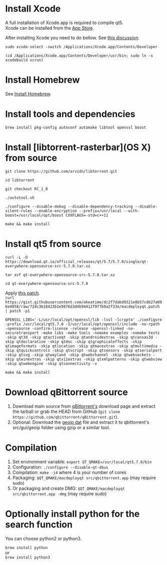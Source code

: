 # Install Xcode
A full installation of Xcode.app is required to compile qt5.<br/>
Xcode can be installed from the [App Store](http://www.apple.com/osx/apps/app-store/).<br/>

After installing Xcode you need to do bellow. See [this discussion](http://stackoverflow.com/questions/33728905/qt-creator-project-error-xcode-not-set-up-properly-you-may-need-to-confirm-t).

`sudo xcode-select -switch /Applications/Xcode.app/Contents/Developer`

`(cd /Applications/Xcode.app/Contents/Developer/usr/bin; sudo ln -s xcodebuild xcrun)`

# Install Homebrew
See [Install Homebrew](http://brew.sh/).

# Install tools and dependencies
`brew install pkg-config autoconf automake libtool openssl boost`

# Install [libtorrent-rasterbar](OS X) from source
`git clone https://github.com/arvidn/libtorrent.git`

`cd libtorrent`

`git checkout RC_1_0`

`./autotool.sh`

`./configure --disable-debug --disable-dependency-tracking --disable-silent-rules --enable-encryption --prefix=/usr/local --with-boost=/usr/local/opt/boost CXXFLAGS=-std=c++11`<br/>

`make && make install`

# Install qt5 from source
`curl -L -O https://download.qt.io/official_releases/qt/5.7/5.7.0/single/qt-everywhere-opensource-src-5.7.0.tar.xz`

`tar xvf qt-everywhere-opensource-src-5.7.0.tar.xz`

`cd qt-everywhere-opensource-src-5.7.0`

Apply [this patch](https://github.com/Homebrew/homebrew-core/issues/3219#issuecomment-235820697).<br/>
`curl https://gist.githubusercontent.com/okeatime/dc2f7dabd9321e8b57cdb27a096e4058/raw/72dc3618423b1e9876d3d4b94412f977b9a2f33e/macdeployqt.patch | patch -p1`

`OPENSSL_LIBS='-L/usr/local/opt/openssl/lib -lssl -lcrypto' ./configure -prefix /usr/local/qt5.7.0 -I/usr/local/opt/openssl/include -no-rpath -opensource -confirm-license -release -openssl-linked -no-securetransport -make libs -make tools -nomake examples -nomake tests -skip qt3d -skip qtactiveqt -skip qtandroidextras -skip qtcanvas3d -skip qtdeclarative -skip qtdoc -skip qtgraphicaleffects -skip qtimageformats -skip qtlocation -skip qtmacextras -skip qtmultimedia -skip qtquickcontrols -skip qtscript -skip qtsensors -skip qtserialport -skip qtsvg -skip qtwayland -skip qtwebchannel -skip qtwebsockets -skip qtwinextras -skip qtx11extras -skip qtxmlpatterns -skip qtwebview -skip qtwebengine -skip qtconnectivity -v`

`make && make install`

# Download qBittorrent source
 
 1. Download main source from [qBittorrent's](http://www.qbittorrent.org/download.php) download page and extract the tarball or grab the HEAD from GitHub (`git clone https://github.com/qbittorrent/qBittorrent.git`).
 2. Optional: Download the [geoip dat](http://geolite.maxmind.com/download/geoip/database/GeoLiteCountry/GeoIP.dat.gz) file and extract it to qbittorrent's src/gui/geoip folder using gzip or a similar tool.

# Compilation

 1. Set environment variable: `export QT_QMAKE=/usr/local/qt5.7.0/bin`
 2. Configuration: `./configure --disable-qt-dbus`
 3. Compilation: `make -j4` where 4 is your number of cores
 4. Packaging: `$QT_QMAKE/macdeployqt src/qbittorrent.app` (may require sudo)
 5. Or packaging and create DMG: `$QT_QMAKE/macdeployqt src/qbittorrent.app -dmg` (may require sudo)

# Optionally install python for the search function
You can choose python2 or python3.

`brew install python`<br/>
or<br/>
`brew install python3`